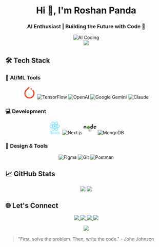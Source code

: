 <h1 align="center">Hi 👋, I'm Roshan Panda</h1>
<h3 align="center">AI Enthusiast | Building the Future with Code 🤖</h3>

<div align="center">
  <img src="https://media.giphy.com/media/Ll22OhMLAlVDb8UQWe/giphy.gif" alt="AI Coding" width="400">
  <br>
  <img src="https://readme-typing-svg.herokuapp.com?color=00F715&center=true&vCenter=true&width=600&lines=Full-Stack+Developer;AI+Explorer;Open+Source+Contributor;Tech+Content+Creator;Problem+Solver">
</div>

## 🛠️ Tech Stack

### 🤖 AI/ML Tools
<p align="center">
  <img src="https://raw.githubusercontent.com/devicons/devicon/master/icons/pytorch/pytorch-original.svg" alt="PyTorch" width="40" height="40"/>
  <img src="https://www.vectorlogo.zone/logos/tensorflow/tensorflow-icon.svg" alt="TensorFlow" width="40" height="40"/>
  <img src="https://upload.wikimedia.org/wikipedia/commons/4/4d/OpenAI_Logo.svg" alt="OpenAI" width="40" height="40"/>
  <img src="https://www.svgrepo.com/show/374094/gemini.svg" alt="Google Gemini" width="40" height="40"/>
  <img src="https://logos-world.net/wp-content/uploads/2023/03/Anthropic-Logo.png" alt="Claude" width="40" height="40" style="background:white;padding:2px"/>
</p>

### 💻 Development
<p align="center">
  <img src="https://raw.githubusercontent.com/devicons/devicon/master/icons/react/react-original-wordmark.svg" alt="React" width="40" height="40"/>
  <img src="https://cdn.worldvectorlogo.com/logos/nextjs-2.svg" alt="Next.js" width="40" height="40"/>
  <img src="https://raw.githubusercontent.com/devicons/devicon/master/icons/nodejs/nodejs-original-wordmark.svg" alt="Node.js" width="40" height="40"/>
  <img src="https://www.vectorlogo.zone/logos/mongodb/mongodb-icon.svg" alt="MongoDB" width="40" height="40"/>
</p>

### 🎨 Design & Tools
<p align="center">
  <img src="https://www.vectorlogo.zone/logos/figma/figma-icon.svg" alt="Figma" width="40" height="40"/>
  <img src="https://www.vectorlogo.zone/logos/git-scm/git-scm-icon.svg" alt="Git" width="40" height="40"/>
  <img src="https://www.vectorlogo.zone/logos/getpostman/getpostman-icon.svg" alt="Postman" width="40" height="40"/>
</p>

## 📈 GitHub Stats
<div align="center">
  <img width="48%" src="https://github-readme-stats.vercel.app/api?username=roshanpanda666&show_icons=true&theme=vision-friendly-dark" />
  <img width="48%" src="https://github-readme-streak-stats.herokuapp.com/?user=roshanpanda666&theme=vision-friendly-dark" />
</div>

## 🌐 Let's Connect
<p align="center">
  <a href="https://twitter.com/roshan_panda007" target="_blank"> 
    <img src="https://img.shields.io/badge/Twitter-1DA1F2?style=for-the-badge&logo=twitter&logoColor=white"/>
  </a> 
  <a href="https://www.linkedin.com/in/sabyasachi-panda-7b1b7a1bb/" target="_blank"> 
    <img src="https://img.shields.io/badge/LinkedIn-0077B5?style=for-the-badge&logo=linkedin&logoColor=white"/>
  </a> 
  <a href="https://connect-card-of-roshan.vercel.app/" target="_blank"> 
    <img src="https://img.shields.io/badge/Portfolio-FF4088?style=for-the-badge&logo=ko-fi&logoColor=white"/>
  </a> 
  <a href="mailto:your-email@example.com"> 
    <img src="https://img.shields.io/badge/Gmail-D14836?style=for-the-badge&logo=gmail&logoColor=white"/>
  </a>
</p>

<div align="center">
  <img src="https://visitcount.itsvg.in/api?id=roshanpanda666&label=Profile%20Views&color=12&icon=5&pretty=true" />
</div>

> "First, solve the problem. Then, write the code." - John Johnson
